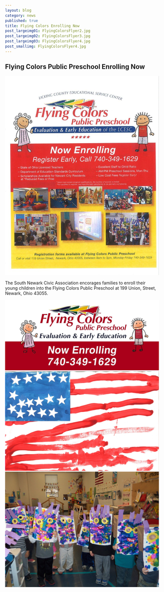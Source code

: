 ```yaml
---
layout: blog
category: news
published: true
title: Flying Colors Enrolling Now
post_largeimg01: FlyingColorsFlyer2.jpg
post_largeimg02: FlyingColorsFlyer3.jpg
post_largeimg03: FlyingColorsFlyer4.jpg
post_smallimg: FlyingColorsFlyer4.jpg
---
```


## Flying Colors Public Preschool Enrolling Now
![FlyingColorsFlyer.jpg](/public/images/FlyingColorsFlyer.jpg)

The South Newark Civic Association encorages families to enroll their young children into the Flying Colors Public Preschool at 199 Union, Street, Newark, Ohio 43055.

![FlyerColorsFlyer2.jpg](/public/images/FlyerColorsFlyer2.jpg)
![FlyingColorsFlyer3.jpg](/public/images/FlyingColorsFlyer3.jpg)
![FlyingColorsFlyer4.jpg](/public/images/FlyingColorsFlyer4.jpg)
